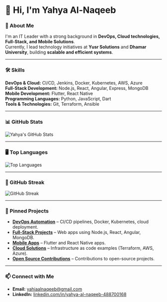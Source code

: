 # 👋 Hi, I'm Yahya Al-Naqeeb

### 🚀 About Me
I'm an IT Leader with a strong background in **DevOps, Cloud technologies, Full-Stack, and Mobile Solutions**.  
Currently, I lead technology initiatives at **Yusr Solutions** and **Dhamar University**, building **scalable and efficient systems**.

---

### 🛠️ Skills
**DevOps & Cloud:** CI/CD, Jenkins, Docker, Kubernetes, AWS, Azure  
**Full-Stack Development:** Node.js, React, Angular, Express, MongoDB  
**Mobile Development:** Flutter, React Native  
**Programming Languages:** Python, JavaScript, Dart  
**Tools & Technologies:** Git, Terraform, Ansible

---

### 📊 GitHub Stats
![Yahya's GitHub Stats](https://github-readme-stats.vercel.app/api?username=yahiaalnaqeeb&show_icons=true&count_private=true&include_all_commits=true&hide_title=false&theme=tokyonight)

---

### 🖥️ Top Languages
![Top Languages](https://github-readme-stats.vercel.app/api/top-langs/?username=yahiaalnaqeeb&layout=compact&count_private=true&theme=tokyonight)

---

### 📅 GitHub Streak
![GitHub Streak](https://github-readme-streak-stats.herokuapp.com/?user=yahiaalnaqeeb&theme=tokyonight)

---

### 📌 Pinned Projects
- **[DevOps Automation](https://github.com/yahiaalnaqeeb/devops-automation)** – CI/CD pipelines, Docker, Kubernetes, cloud deployment.  
- **[Full-Stack Projects](https://github.com/yahiaalnaqeeb/full-stack-projects)** – Web apps using Node.js, React, Angular, MongoDB.  
- **[Mobile Apps](https://github.com/yahiaalnaqeeb/mobile-apps)** – Flutter and React Native apps.  
- **[Cloud Solutions](https://github.com/yahiaalnaqeeb/cloud-solutions)** – Infrastructure as code examples (Terraform, AWS, Azure).  
- **[Open Source Contributions](https://github.com/yahiaalnaqeeb/open-source-contributions)** – Contributions to open-source projects.

---

### 📫 Connect with Me
- **Email:** [yahiaalnaqeeb@gmail.com](mailto:yahiaalnaqeeb@gmail.com)  
- **LinkedIn:** [linkedin.com/in/yahya-al-naqeeb-488700168](https://www.linkedin.com/in/yahya-al-naqeeb-488700168/)
